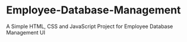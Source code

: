# Employee-Database-Management
A Simple HTML, CSS and JavaScript Project for Employee Database Management UI
